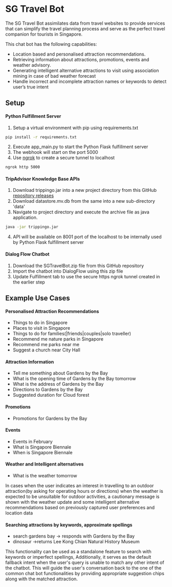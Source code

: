 # SG Travel Bot

The SG Travel Bot assimilates data from travel websites to provide services that can simplify the travel planning process and serve as the perfect travel companion for tourists in Singapore.


This chat bot has the following capabilities:
- Location based and personalised attraction recommendations.
- Retrieving information about attractions, promotions, events and weather advisory.
- Generating intelligent alternative attractions to visit using association mining in case of bad weather forecast
- Handle incorrect and incomplete attraction names or keywords to detect user’s true intent 


## Setup
#### Python Fulfillment Server
1. Setup a virtual environment with pip using requirements.txt

```bash
pip install -r requirements.txt
```

2. Execute app_main.py to start the Python Flask fulfillment server
3. The webhook will start on the port 5000
4. Use [ngrok](https://ngrok.com/download) to create a secure tunnel to localhost

```bash
ngrok http 5000
```

#### TripAdvisor Knowledge Base APIs

1. Download trippingo.jar into a new project directory from this GitHub [repository releases](https://pip.pypa.io/en/stable/)
2. Download datastore.mv.db from the same into a new sub-directory 'data'
3. Navigate to project directory and execute the archive file as java application.
```bash
java -jar trippingo.jar
```

4. API will be available on 8001 port of the localhost to be internally used by Python Flask fulfillment server

#### Dialog Flow Chatbot
1. Download the SGTravelBot.zip file from this GitHub repository
2. Import the chatbot into DialogFlow using this zip file
3. Update Fulfillment tab to use the secure https ngrok tunnel created in the earlier step

## Example Use Cases

#### Personalised  Attraction Recommendations
 - Things to do in Singapore
 - Places to visit in Singapore
 - Things to do for families(|friends|couples|solo traveller)
 - Recommend me nature parks in Singapore
 - Recommend me parks near me
 - Suggest a church near City Hall

#### Attraction Information
 - Tell me something about Gardens by the Bay
 - What is the opening time of Gardens by the Bay tomorrow
 - What is the address of Gardens by the Bay
 - Directions to Gardens by the Bay
 - Suggested duration for Cloud forest


#### Promotions
 - Promotions for Gardens by the Bay

#### Events
 - Events in February
 - What is Singapore Biennale
 - When is Singapore Biennale

#### Weather and Intelligent alternatives
 - What is the weather tomorrow

In cases when the user indicates an interest in travelling to an outdoor attraction(by asking for operating hours or directions) when the weather is expected to be unsuitable for outdoor activities, a cautionary message is shown with the weather update and some intelligent alternative recommendations based on previously captured user preferences and location data

#### Searching attractions by keywords, approximate spellings
 - search gardens bay -> responds with Gardens by the Bay
 - dinosaur ->returns Lee Kong Chian Natural History Museum

This functionality can be used as a standalone feature to search with keywords or imperfect spellings, Additionally, it serves as the default fallback intent when the user's query is unable to match any other intent of the chatbot. This will guide the user's conversation back to the one of the common chat bot functionalities by providing appropriate suggestion chips along with the matched attraction. 
